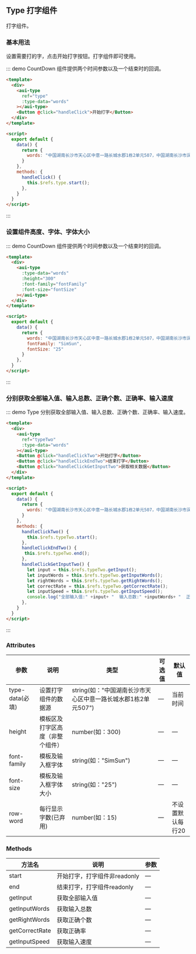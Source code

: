 ## Type 打字组件

打字组件。

### 基本用法
设置需要打的字，点击开始打字按钮。打字组件即可使用。

::: demo CountDown 组件提供两个时间参数以及一个结束时的回调。
```html
<template>
  <div>
    <aui-type
      ref="type"
      :type-data="words"
    ></aui-type>
    <Button @click="handleClick">开始打字</Button>
  </div>
</template>

<script>
  export default {
    data() {
      return {
        words: "中国湖南长沙市天心区中意一路长城水郡1栋2单元507，中国湖南长沙市润和滨江广场1栋1单元3202",
      }
    },
    methods: {
      handleClick() {
        this.$refs.type.start();
      },
    }
  }
</script>
```
:::

### 设置组件高度、字体、字体大小

::: demo CountDown 组件提供两个时间参数以及一个结束时的回调。
```html
<template>
  <div>
    <aui-type
      :type-data="words"
      :height="300"
      :font-family="fontFamily"
      :font-size="fontSize"
    ></aui-type>
  </div>
</template>

<script>
  export default {
    data() {
      return {
        words: "中国湖南长沙市天心区中意一路长城水郡1栋2单元507，中国湖南长沙市润和滨江广场1栋1单元3202",
        fontFamily: "SimSun",
        fontSize: "25"
      }
    },
  }
</script>
```
:::

### 分别获取全部输入值、输入总数、正确个数、正确率、输入速度

::: demo Type 分别获取全部输入值、输入总数、正确个数、正确率、输入速度。
```html
<template>
  <div>
    <aui-type
      ref="typeTwo"
      :type-data="words"
    ></aui-type>
    <Button @click="handleClickTwo">开始打字</Button>
    <Button @click="handleClickEndTwo">结束打字</Button>
    <Button @click="handleClickGetInputTwo">获取相关数据</Button>
  </div>
</template>

<script>
  export default {
    data() {
      return {
        words: "中国湖南长沙市天心区中意一路长城水郡1栋2单元507，中国湖南长沙市润和滨江广场1栋1单元3202",
      }
    },
    methods: {
      handleClickTwo() {
        this.$refs.typeTwo.start();
      },
      handleClickEndTwo() {
       this.$refs.typeTwo.end();
      },
      handleClickGetInputTwo() {
        let input = this.$refs.typeTwo.getInput();
        let inputWords = this.$refs.typeTwo.getInputWords();
        let rightWords = this.$refs.typeTwo.getRightWords();
        let correctRate = this.$refs.typeTwo.getCorrectRate();
        let inputSpeed = this.$refs.typeTwo.getInputSpeed();
        console.log("全部输入值:" +input+ "  输入总数:" +inputWords+ "  正确个数:" +rightWords+ "  正确率:" +correctRate+ "  输入速度:"+inputSpeed);
      },
    }
  }
</script>
```
:::

### Attributes
| 参数      | 说明          | 类型      | 可选值                           | 默认值  |
|---------- |-------------- |---------- |--------------------------------  |-------- |
| type-data(必填) | 设置打字组件的数据源 | string(如："中国湖南长沙市天心区中意一路长城水郡1栋2单元507") | — | 当前时间 |
| height| 模板区及打字区高度（非整个组件） | number(如：300) | — | — |
| font-family |模板及输入框字体 | string(如："SimSun")  | — | — |
| font-size | 模板及输入框字体大小 | string(如："25") | — | — |
| row-word| 每行显示字数(已弃用)| number(如：15) | — | 不设置默认每行20 |

### Methods
| 方法名      | 说明          | 参数 |
|---------- |-------------- | -- |
| start | 开始打字，打字组件非readonly | — |
| end | 结束打字，打字组件readonly| — |
| getInput | 获取全部输入值| — |
| getInputWords | 获取输入总数| — |
| getRightWords | 获取正确个数| — |
| getCorrectRate | 获取正确率| — |
| getInputSpeed | 获取输入速度| — |
